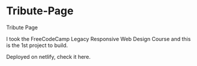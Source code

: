 # Tribute-Page

Tribute Page

I took the FreeCodeCamp Legacy Responsive Web Design Course and this is the 1st project to build.

Deployed on netlify, check it here.
